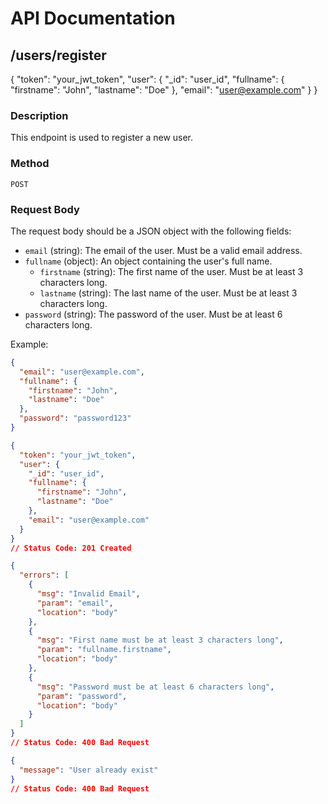 # API Documentation

## /users/register
{
  "token": "your_jwt_token",
  "user": {
    "_id": "user_id",
    "fullname": {
      "firstname": "John",
      "lastname": "Doe"
    },
    "email": "user@example.com"
  }
}
### Description
This endpoint is used to register a new user.

### Method
`POST`

### Request Body
The request body should be a JSON object with the following fields:

- `email` (string): The email of the user. Must be a valid email address.
- `fullname` (object): An object containing the user's full name.
  - `firstname` (string): The first name of the user. Must be at least 3 characters long.
  - `lastname` (string): The last name of the user. Must be at least 3 characters long.
- `password` (string): The password of the user. Must be at least 6 characters long.

Example:
```json
{
  "email": "user@example.com",
  "fullname": {
    "firstname": "John",
    "lastname": "Doe"
  },
  "password": "password123"
}

{
  "token": "your_jwt_token",
  "user": {
    "_id": "user_id",
    "fullname": {
      "firstname": "John",
      "lastname": "Doe"
    },
    "email": "user@example.com"
  }
}
// Status Code: 201 Created

{
  "errors": [
    {
      "msg": "Invalid Email",
      "param": "email",
      "location": "body"
    },
    {
      "msg": "First name must be at least 3 characters long",
      "param": "fullname.firstname",
      "location": "body"
    },
    {
      "msg": "Password must be at least 6 characters long",
      "param": "password",
      "location": "body"
    }
  ]
}
// Status Code: 400 Bad Request

{
  "message": "User already exist"
}
// Status Code: 400 Bad Request